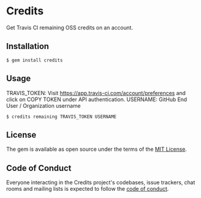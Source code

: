 # Credits

Get Travis CI remaining OSS credits on an account.

## Installation

    $ gem install credits

## Usage
TRAVIS_TOKEN: Visit https://app.travis-ci.com/account/preferences and click on COPY TOKEN under API authentication.
USERNAME: GitHub End User / Organization username

    $ credits remaining TRAVIS_TOKEN USERNAME



## License

The gem is available as open source under the terms of the [MIT License](https://opensource.org/licenses/MIT).

## Code of Conduct

Everyone interacting in the Credits project's codebases, issue trackers, chat rooms and mailing lists is expected to follow the [code of conduct](https://github.com/[USERNAME]/credits/blob/master/CODE_OF_CONDUCT.md).
